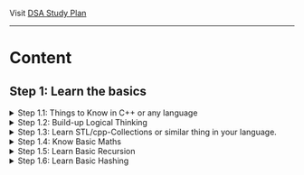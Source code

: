 Visit [DSA Study Plan](https://yukidaruma905.github.io/DSA_Study_Plan/)

---

# Content

## Step 1: Learn the basics
<details>
<summary>Step 1.1: Things to Know in C++ or any language</summary>

- [x] User Input/Output.
- [x] Data Types.
- [x] If Else statements.
- [x] Switch Statement.
- [x] What are arrays?
- [ ] For loops.
- [ ] While loops.
- [ ] Functions (Pass by Reference and Value).
- [ ] What are strings?
- [ ] Time Complexity (Learn Basics, and then analyze in next Step.

</details>
<details>
<summary>Step 1.2: Build-up Logical Thinking</summary>

|Check                   |No.   |Pattern            |
|:----------------------:|:----:|:-----------------:|
|<ul><li>- [ ] </li></u1>|  1   |![](Images/P1.png) |
|<ul><li>- [ ] </li></u1>|  2   |![](Images/P2.png) |
|<ul><li>- [ ] </li></u1>|  3   |![](Images/P3.png) |
|<ul><li>- [ ] </li></u1>|  4   |![](Images/P4.png) |
|<ul><li>- [ ] </li></u1>|  5   |![](Images/P5.png) |
|<ul><li>- [ ] </li></u1>|  6   |![](Images/P6.png) |
|<ul><li>- [ ] </li></u1>|  7   |![](Images/P7.png) |
|<ul><li>- [ ] </li></u1>|  8   |![](Images/P8.png) |
|<ul><li>- [ ] </li></u1>|  9   |![](Images/P9.png) |
|<ul><li>- [ ] </li></u1>|  10  |![](Images/P10.png)|
|<ul><li>- [ ] </li></u1>|  11  |![](Images/P11.png)|
|<ul><li>- [ ] </li></u1>|  12  |![](Images/P12.png)|
|<ul><li>- [ ] </li></u1>|  13  |![](Images/P13.png)|
|<ul><li>- [ ] </li></u1>|  14  |![](Images/P14.png)|
|<ul><li>- [ ] </li></u1>|  15  |![](Images/P15.png)|
|<ul><li>- [ ] </li></u1>|  16  |![](Images/P16.png)|
|<ul><li>- [ ] </li></u1>|  17  |![](Images/P17.png)|
|<ul><li>- [ ] </li></u1>|  18  |![](Images/P18.png)|
|<ul><li>- [ ] </li></u1>|  19  |![](Images/P19.png)|
|<ul><li>- [ ] </li></u1>|  20  |![](Images/P20.png)|
|<ul><li>- [ ] </li></u1>|  21  |![](Images/P21.png)|
|<ul><li>- [ ] </li></u1>|  22  |![](Images/P22.png)|

</details>
<details>
<summary>Step 1.3: Learn STL/cpp-Collections or similar thing in your language.</summary>

- [ ] Unordered set.
- [ ] Vectors.
- [ ] Set.
- [ ] Unordered multiset.
- [ ] Multiset.
- [ ] Unordered map.
- [ ] Unordered multimap.
- [ ] Queue.
- [ ] Stack.
- [ ] Deque.
- [ ] Priority queue.
- [ ] Multimap.
- [ ] List.
- [ ] Next permutation.
- [ ] builtin_popcount().
- [ ] sort().
- [ ] min_element().
- [ ] max_element().

</details>
<details>
<summary>Step 1.4: Know Basic Maths</summary>

- [ ]  Count Digits
- [ ]  Reverse a Number
- [ ]  Check Palindrome
- [ ]  GCD or HCF
- [ ]  Armstrong Numbers
- [ ]  Print all Divisors
- [ ]  Check for Prime

</details>
<details>
<summary>Step 1.5: Learn Basic Recursion</summary>

- [ ]  Understand recursion by print something N times
- [ ]  Print name N times using recursion
- [ ]  Print 1 to N using recursion
- [ ]  Print N to 1 using recursion
- [ ]  Sum of first N numbers
- [ ]  Factorial of N numbers
- [ ]  Reverse an array
- [ ]  Check if a string is palindrome or not
- [ ]  Fibonacci Number

</details>
<details>
<summary>Step 1.6: Learn Basic Hashing</summary>

- [ ]  Counting frequencies of array elements
- [ ]  Find the highest/lowest frequency element

</details>
